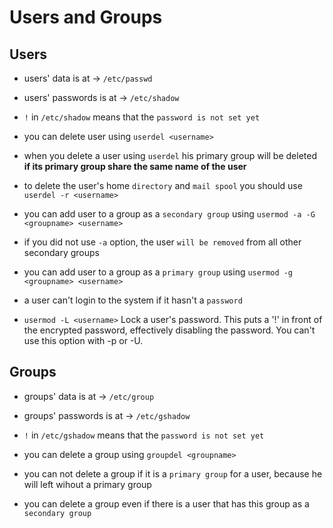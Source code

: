 # Users and Groups

## Users

- users' data is at $\to$ `/etc/passwd`

- users' passwords is at $\to$ `/etc/shadow`

- `!` in `/etc/shadow` means that the `password is not set yet`

- you can delete user using `userdel <username>`

- when you delete a user using `userdel` his primary group will be deleted **if its primary group share the same name of the user**

- to delete the user's home `directory` and `mail spool` you should use `userdel -r <username>`

- you can add user to a group as a `secondary group` using `usermod -a -G <groupname> <username>`

- if you did not use `-a` option, the user `will be removed` from all other secondary groups

- you can add user to a group as a `primary group` using `usermod -g <groupname> <username>`

- a user can't login to the system if it hasn't a `password`


- `usermod -L <username>`
           Lock a user's password. This puts a '!' in front of the encrypted password, effectively disabling the password. You
           can't use this option with -p or -U.

## Groups

- groups' data is at $\to$ `/etc/group`

- groups' passwords is at $\to$ `/etc/gshadow`

- `!` in `/etc/gshadow` means that the `password is not set yet`

- you can delete a group using `groupdel <groupname>`

- you can not delete a group if it is a `primary group` for a user, because he will left wihout a primary group

- you can delete a group even if there is a user that has this group as a `secondary group`
